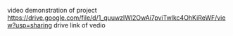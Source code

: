 video demonstration of project
https://drive.google.com/file/d/1_quuwzIWl2OwAi7pviTwlkc4OhKiReWF/view?usp=sharing
drive link of vedio
